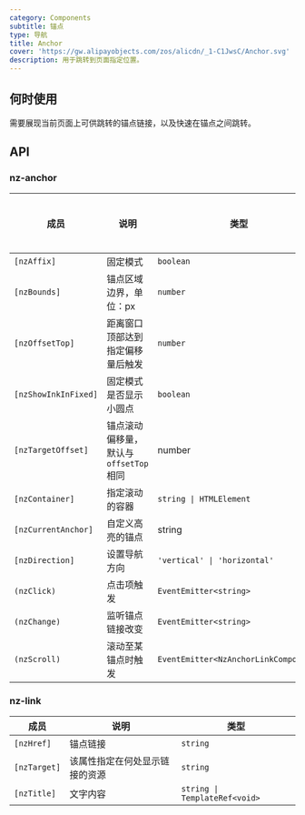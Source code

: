```yaml
---
category: Components
subtitle: 锚点
type: 导航
title: Anchor
cover: 'https://gw.alipayobjects.com/zos/alicdn/_1-C1JwsC/Anchor.svg'
description: 用于跳转到页面指定位置。
---
```


## 何时使用

需要展现当前页面上可供跳转的锚点链接，以及快速在锚点之间跳转。

## API

### nz-anchor

| 成员                 | 说明                                    | 类型                                  | 默认值       | 全局配置 |
| -------------------- | --------------------------------------- | ------------------------------------- | ------------ | -------- |
| `[nzAffix]`          | 固定模式                                | `boolean`                             | `true`       |
| `[nzBounds]`         | 锚点区域边界，单位：px                  | `number`                              | `5`          | ✅       |
| `[nzOffsetTop]`      | 距离窗口顶部达到指定偏移量后触发        | `number`                              | -            | ✅       |
| `[nzShowInkInFixed]` | 固定模式是否显示小圆点                  | `boolean`                             | `false`      | ✅       |
| `[nzTargetOffset]`   | 锚点滚动偏移量，默认与 `offsetTop` 相同 | number                                | -            |          |
| `[nzContainer]`      | 指定滚动的容器                          | `string \| HTMLElement`               | `window`     |
| `[nzCurrentAnchor]`  | 自定义高亮的锚点                        | string                                | -            |          |
| `[nzDirection]`      | 设置导航方向                            | `'vertical' \| 'horizontal'`          | `'vertical'` |          |
| `(nzClick)`          | 点击项触发                              | `EventEmitter<string>`                | -            |
| `(nzChange)`         | 监听锚点链接改变                        | `EventEmitter<string>`                | -            |          |
| `(nzScroll)`         | 滚动至某锚点时触发                      | `EventEmitter<NzAnchorLinkComponent>` | -            |

### nz-link

| 成员         | 说明                           | 类型                          |
| ------------ | ------------------------------ | ----------------------------- |
| `[nzHref]`   | 锚点链接                       | `string`                      |
| `[nzTarget]` | 该属性指定在何处显示链接的资源 | `string`                      |
| `[nzTitle]`  | 文字内容                       | `string \| TemplateRef<void>` |
